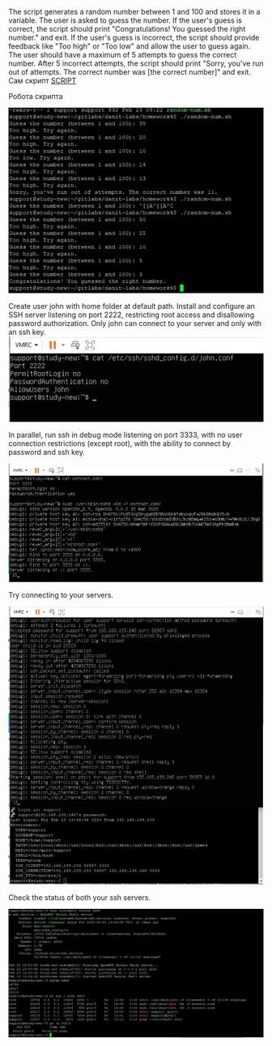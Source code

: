 The script generates a random number between 1 and 100 and stores it in a variable. The user is asked to guess the number. If the user's guess is correct, the script should print "Congratulations! You guessed the right number." and exit. If the user's guess is incorrect, the script should provide feedback like "Too high" or "Too low" and allow the user to guess again. The user should have a maximum of 5 attempts to guess the correct number. After 5 incorrect attempts, the script should print "Sorry, you've run out of attempts. The correct number was [the correct number]" and exit.
Сам скрипт [SCRIPT](https://github.com/Visemir/danit-labs/blob/main/homework4/random-num.sh)

Робота скрипта

![Скрін роботи](https://github.com/Visemir/danit-labs/blob/main/homework4/random-num.jpg)

Create user john with home folder at default path.
Install and configure an SSH server listening on port 2222, restricting root access and disallowing password authorization. Only john can connect to your server and only with an ssh key.
![](https://github.com/Visemir/danit-labs/blob/main/homework4/johnsshd.jpg)

In parallel, run ssh in debug mode listening on port 3333, with no user connection restrictions (except root), with the ability to connect by password and ssh key.

![](https://github.com/Visemir/danit-labs/blob/main/homework4/newsshd.jpg)

Try connecting to your servers.

![](https://github.com/Visemir/danit-labs/blob/main/homework4/newsshd2.jpg)

Check the status of both your ssh servers.

![](https://github.com/Visemir/danit-labs/blob/main/homework4/status.jpg)

